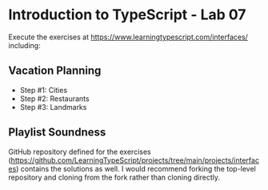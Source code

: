 # Introduction to TypeScript - Lab 07

Execute the exercises at https://www.learningtypescript.com/interfaces/ including:

## Vacation Planning

* Step #1: Cities
* Step #2: Restaurants
* Step #3: Landmarks

## Playlist Soundness

GitHub repository defined for the exercises (https://github.com/LearningTypeScript/projects/tree/main/projects/interfaces) contains the solutions as well. I would recommend forking the top-level repository and cloning from the fork rather than cloning directly.